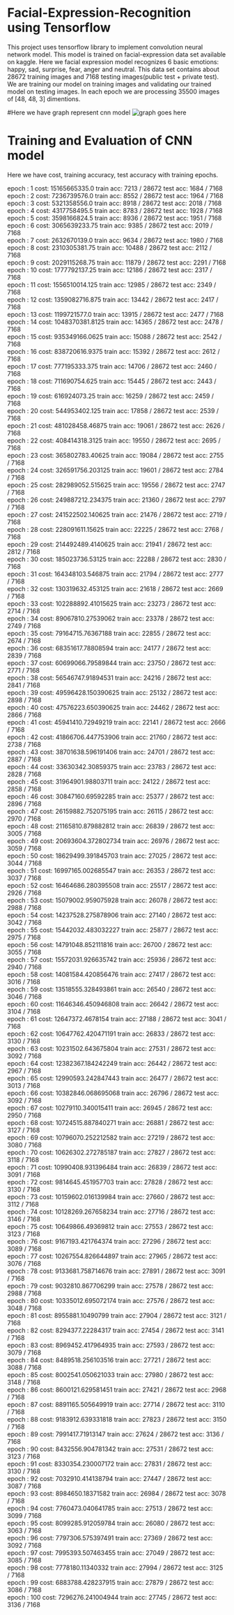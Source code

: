 # Facial-Expression-Recognition using Tensorflow

This project uses tensorflow library to implement convolution neural network model.
This model is trained on facial-expression data set available on kaggle.
Here we facial expression model recognizes 6 basic emotions: happy, sad, surprise, fear, anger and neutral.
This data set contains about 28672 training images and 7168 testing images(public test + private test).
We are training our model on training images and validating our trained model on testing images.
In each epoch we are processing 35500 images of [48, 48, 3] dimentions.

#Here we have graph represent cnn model
![graph goes here](https://github.com/Devbishnoi29/Facial-Expression-Recognition/blob/master/images/tfgraph.png)

# Training and Evaluation of CNN model
Here we have cost, training accuracy, test accuracy with training epochs.

epoch :  1  cost:  15165665335.0   train acc:  7213 / 28672  test acc:  1684 / 7168<br>
epoch :  2  cost:  7236739576.0   train acc:  8552 / 28672  test acc:  1964 / 7168<br>
epoch :  3  cost:  5321358556.0   train acc:  8918 / 28672  test acc:  2018 / 7168<br>
epoch :  4  cost:  4317758495.5   train acc:  8783 / 28672  test acc:  1928 / 7168<br>
epoch :  5  cost:  3598166824.5   train acc:  8936 / 28672  test acc:  1951 / 7168<br>
epoch :  6  cost:  3065639233.75   train acc:  9385 / 28672  test acc:  2019 / 7168<br>
epoch :  7  cost:  2632670139.0   train acc:  9634 / 28672  test acc:  1980 / 7168<br>
epoch :  8  cost:  2310305381.75   train acc:  10488 / 28672  test acc:  2112 / 7168<br>
epoch :  9  cost:  2029115268.75   train acc:  11879 / 28672  test acc:  2291 / 7168<br>
epoch :  10  cost:  1777792137.25   train acc:  12186 / 28672  test acc:  2317 / 7168<br>
epoch :  11  cost:  1556510014.125   train acc:  12985 / 28672  test acc:  2349 / 7168<br>
epoch :  12  cost:  1359082716.875   train acc:  13442 / 28672  test acc:  2417 / 7168<br>
epoch :  13  cost:  1199721577.0   train acc:  13915 / 28672  test acc:  2477 / 7168<br>
epoch :  14  cost:  1048370381.8125   train acc:  14365 / 28672  test acc:  2478 / 7168<br>
epoch :  15  cost:  935349166.0625   train acc:  15088 / 28672  test acc:  2542 / 7168<br>
epoch :  16  cost:  838720616.9375   train acc:  15392 / 28672  test acc:  2612 / 7168<br>
epoch :  17  cost:  777195333.375   train acc:  14706 / 28672  test acc:  2460 / 7168<br>
epoch :  18  cost:  711690754.625   train acc:  15445 / 28672  test acc:  2443 / 7168<br>
epoch :  19  cost:  616924073.25   train acc:  16259 / 28672  test acc:  2459 / 7168<br>
epoch :  20  cost:  544953402.125   train acc:  17858 / 28672  test acc:  2539 / 7168<br>
epoch :  21  cost:  481028458.46875   train acc:  19061 / 28672  test acc:  2626 / 7168<br>
epoch :  22  cost:  408414318.3125   train acc:  19550 / 28672  test acc:  2695 / 7168<br>
epoch :  23  cost:  365802783.40625   train acc:  19084 / 28672  test acc:  2755 / 7168<br>
epoch :  24  cost:  326591756.203125   train acc:  19601 / 28672  test acc:  2784 / 7168<br>
epoch :  25  cost:  282989052.515625   train acc:  19556 / 28672  test acc:  2747 / 7168<br>
epoch :  26  cost:  249887212.234375   train acc:  21360 / 28672  test acc:  2797 / 7168<br>
epoch :  27  cost:  241522502.140625   train acc:  21476 / 28672  test acc:  2719 / 7168<br>
epoch :  28  cost:  228091611.15625   train acc:  22225 / 28672  test acc:  2768 / 7168<br>
epoch :  29  cost:  214492489.4140625   train acc:  21941 / 28672  test acc:  2812 / 7168<br>
epoch :  30  cost:  185023736.53125   train acc:  22288 / 28672  test acc:  2830 / 7168<br>
epoch :  31  cost:  164348103.546875   train acc:  21794 / 28672  test acc:  2777 / 7168<br>
epoch :  32  cost:  130319632.453125   train acc:  21618 / 28672  test acc:  2669 / 7168<br>
epoch :  33  cost:  102288892.41015625   train acc:  23273 / 28672  test acc:  2714 / 7168<br>
epoch :  34  cost:  89067810.27539062   train acc:  23378 / 28672  test acc:  2749 / 7168<br>
epoch :  35  cost:  79164715.76367188   train acc:  22855 / 28672  test acc:  2674 / 7168<br>
epoch :  36  cost:  68351617.78808594   train acc:  24177 / 28672  test acc:  2839 / 7168<br>
epoch :  37  cost:  60699066.79589844   train acc:  23750 / 28672  test acc:  2771 / 7168<br>
epoch :  38  cost:  56546747.91894531   train acc:  24216 / 28672  test acc:  2841 / 7168<br>
epoch :  39  cost:  49596428.150390625   train acc:  25132 / 28672  test acc:  2898 / 7168<br>
epoch :  40  cost:  47576223.650390625   train acc:  24462 / 28672  test acc:  2866 / 7168<br>
epoch :  41  cost:  45941410.72949219   train acc:  22141 / 28672  test acc:  2666 / 7168<br>
epoch :  42  cost:  41866706.447753906   train acc:  21760 / 28672  test acc:  2738 / 7168<br>
epoch :  43  cost:  38701638.596191406   train acc:  24701 / 28672  test acc:  2887 / 7168<br>
epoch :  44  cost:  33630342.30859375   train acc:  23783 / 28672  test acc:  2828 / 7168<br>
epoch :  45  cost:  31964901.98803711   train acc:  24122 / 28672  test acc:  2858 / 7168<br>
epoch :  46  cost:  30847160.69592285   train acc:  25377 / 28672  test acc:  2896 / 7168<br>
epoch :  47  cost:  26159882.752075195   train acc:  26115 / 28672  test acc:  2970 / 7168<br>
epoch :  48  cost:  21165810.879882812   train acc:  26839 / 28672  test acc:  3005 / 7168<br>
epoch :  49  cost:  20693604.372802734   train acc:  26976 / 28672  test acc:  3059 / 7168<br>
epoch :  50  cost:  18629499.391845703   train acc:  27025 / 28672  test acc:  3044 / 7168<br>
epoch :  51  cost:  16997165.002685547   train acc:  26353 / 28672  test acc:  3037 / 7168<br>
epoch :  52  cost:  16464686.280395508   train acc:  25517 / 28672  test acc:  2926 / 7168<br>
epoch :  53  cost:  15079002.959075928   train acc:  26078 / 28672  test acc:  2988 / 7168<br>
epoch :  54  cost:  14237528.275878906   train acc:  27140 / 28672  test acc:  3042 / 7168<br>
epoch :  55  cost:  15442032.483032227   train acc:  25877 / 28672  test acc:  2975 / 7168<br>
epoch :  56  cost:  14791048.852111816   train acc:  26700 / 28672  test acc:  3055 / 7168<br>
epoch :  57  cost:  15572031.926635742   train acc:  25936 / 28672  test acc:  2940 / 7168<br>
epoch :  58  cost:  14081584.420856476   train acc:  27417 / 28672  test acc:  3016 / 7168<br>
epoch :  59  cost:  13518555.328493861   train acc:  26540 / 28672  test acc:  3046 / 7168<br>
epoch :  60  cost:  11646346.450946808   train acc:  26642 / 28672  test acc:  3104 / 7168<br>
epoch :  61  cost:  12647372.4678154   train acc:  27188 / 28672  test acc:  3041 / 7168<br>
epoch :  62  cost:  10647762.420471191   train acc:  26833 / 28672  test acc:  3130 / 7168<br>
epoch :  63  cost:  10231502.643675804   train acc:  27531 / 28672  test acc:  3092 / 7168<br>
epoch :  64  cost:  12382367.184242249   train acc:  26442 / 28672  test acc:  2967 / 7168<br>
epoch :  65  cost:  12990593.242847443   train acc:  26477 / 28672  test acc:  3013 / 7168<br>
epoch :  66  cost:  10382846.068695068   train acc:  26796 / 28672  test acc:  3092 / 7168<br>
epoch :  67  cost:  10279110.340015411   train acc:  26945 / 28672  test acc:  2950 / 7168<br>
epoch :  68  cost:  10724515.887840271   train acc:  26881 / 28672  test acc:  3127 / 7168<br>
epoch :  69  cost:  10796070.252212582   train acc:  27219 / 28672  test acc:  3080 / 7168<br>
epoch :  70  cost:  10626302.272785187   train acc:  27827 / 28672  test acc:  3118 / 7168<br>
epoch :  71  cost:  10990408.931396484   train acc:  26839 / 28672  test acc:  3091 / 7168<br>
epoch :  72  cost:  9814645.451957703   train acc:  27828 / 28672  test acc:  3130 / 7168<br>
epoch :  73  cost:  10159602.016139984   train acc:  27660 / 28672  test acc:  3112 / 7168<br>
epoch :  74  cost:  10128269.267658234   train acc:  27716 / 28672  test acc:  3146 / 7168<br>
epoch :  75  cost:  10649866.49369812   train acc:  27553 / 28672  test acc:  3123 / 7168<br>
epoch :  76  cost:  9167193.421764374   train acc:  27296 / 28672  test acc:  3089 / 7168<br>
epoch :  77  cost:  10267554.826644897   train acc:  27965 / 28672  test acc:  3076 / 7168<br>
epoch :  78  cost:  9133681.758714676   train acc:  27891 / 28672  test acc:  3091 / 7168<br>
epoch :  79  cost:  9032810.867706299   train acc:  27578 / 28672  test acc:  2988 / 7168<br>
epoch :  80  cost:  10335012.695072174   train acc:  27576 / 28672  test acc:  3048 / 7168<br>
epoch :  81  cost:  8955881.10490799   train acc:  27904 / 28672  test acc:  3121 / 7168<br>
epoch :  82  cost:  8294377.22284317   train acc:  27454 / 28672  test acc:  3141 / 7168<br>
epoch :  83  cost:  8969452.417964935   train acc:  27593 / 28672  test acc:  3079 / 7168<br>
epoch :  84  cost:  8489518.256103516   train acc:  27721 / 28672  test acc:  3088 / 7168<br>
epoch :  85  cost:  8002541.050621033   train acc:  27980 / 28672  test acc:  3148 / 7168<br>
epoch :  86  cost:  8600121.629581451   train acc:  27421 / 28672  test acc:  2968 / 7168<br>
epoch :  87  cost:  8891165.505649919   train acc:  27714 / 28672  test acc:  3110 / 7168<br>
epoch :  88  cost:  9183912.639331818   train acc:  27823 / 28672  test acc:  3150 / 7168<br>
epoch :  89  cost:  7991417.71913147   train acc:  27624 / 28672  test acc:  3136 / 7168<br>
epoch :  90  cost:  8432556.904781342   train acc:  27531 / 28672  test acc:  3123 / 7168<br>
epoch :  91  cost:  8330354.230007172   train acc:  27831 / 28672  test acc:  3130 / 7168<br>
epoch :  92  cost:  7032910.414138794   train acc:  27447 / 28672  test acc:  3087 / 7168<br>
epoch :  93  cost:  8984650.18371582   train acc:  26984 / 28672  test acc:  3078 / 7168<br>
epoch :  94  cost:  7760473.040641785   train acc:  27513 / 28672  test acc:  3099 / 7168<br>
epoch :  95  cost:  8099285.912059784   train acc:  26080 / 28672  test acc:  3063 / 7168<br>
epoch :  96  cost:  7797306.575397491   train acc:  27369 / 28672  test acc:  3092 / 7168<br>
epoch :  97  cost:  7995393.507463455   train acc:  27049 / 28672  test acc:  3085 / 7168<br>
epoch :  98  cost:  7778180.11340332   train acc:  27994 / 28672  test acc:  3125 / 7168<br>
epoch :  99  cost:  6883788.428237915   train acc:  27879 / 28672  test acc:  3086 / 7168<br>
epoch :  100  cost:  7296276.241004944   train acc:  27745 / 28672  test acc:  3136 / 7168<br>
